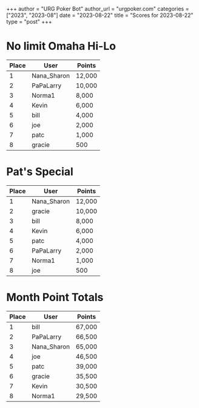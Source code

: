 +++
author = "URG Poker Bot"
author_url = "urgpoker.com"
categories = ["2023", "2023-08"]
date = "2023-08-22"
title = "Scores for 2023-08-22"
type = "post"
+++
# No limit Omaha Hi-Lo

| Place | User | Points |
|-------|------|--------|
| 1 | Nana_Sharon | 12,000 |
| 2 | PaPaLarry | 10,000 |
| 3 | Norma1 | 8,000 |
| 4 | Kevin | 6,000 |
| 5 | bill | 4,000 |
| 6 | joe | 2,000 |
| 7 | patc | 1,000 |
| 8 | gracie | 500 |

# Pat's Special

| Place | User | Points |
|-------|------|--------|
| 1 | Nana_Sharon | 12,000 |
| 2 | gracie | 10,000 |
| 3 | bill | 8,000 |
| 4 | Kevin | 6,000 |
| 5 | patc | 4,000 |
| 6 | PaPaLarry | 2,000 |
| 7 | Norma1 | 1,000 |
| 8 | joe | 500 |

# Month Point Totals

| Place | User | Points |
|-------|------|--------|
| 1 | bill | 67,000 |
| 2 | PaPaLarry | 66,500 |
| 3 | Nana_Sharon | 65,000 |
| 4 | joe | 46,500 |
| 5 | patc | 39,000 |
| 6 | gracie | 35,500 |
| 7 | Kevin | 30,500 |
| 8 | Norma1 | 29,500 |
